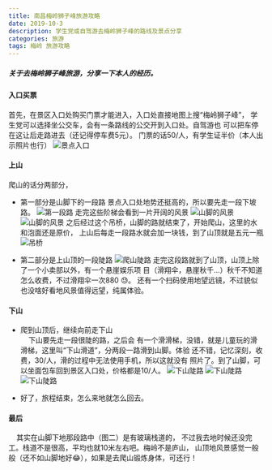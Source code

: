 ```yaml
---
title: 南昌梅岭狮子峰旅游攻略
date: 2019-10-3
description: 学生党或自驾游去梅岭狮子峰的路线及景点分享
categories: 旅游
tags: 梅岭 旅游攻略
---
```


##### 关于去梅岭狮子峰旅游，分享一下本人的经历。
#### 入口买票
   首先，在景区入口处购买门票才能进入，入口处直接地图上搜“梅岭狮子峰”，
学生党可以选择坐公交车，会有一条路线的公交开到入口处。自驾游也
可以把车停在这让后走路进去（还记得停车费5元）。
门票的话50/人，有学生证半价（本人出示照片也行）
![景点入口](https://raw.githubusercontent.com/ieien/ieien.github.io/master/_posts/image/rukou.jpg "景点入口")

#### 上山
爬山的话分两部分，
* 第一部分是山脚下的一段路
   景点入口处地势还挺高的，所以要先走一段下坡路。
![第一段路](https://raw.githubusercontent.com/ieien/ieien.github.io/master/_posts/image/shanjiao1.jpg "第一段路")
   走完这些阶梯会看到一片开阔的风景
![山脚的风景](https://raw.githubusercontent.com/ieien/ieien.github.io/master/_posts/image/shanjiao2.jpg "山脚的风景")
![山脚的风景](https://raw.githubusercontent.com/ieien/ieien.github.io/master/_posts/image/shanjiao3.jpg "山脚的风景")
   之后经过这个吊桥，山脚的路就结束了，开始爬山，这里的水和泡面还是原价，
上山后每走一段路水就会加一块钱，到了山顶就是五元一瓶
![吊桥](https://raw.githubusercontent.com/ieien/ieien.github.io/master/_posts/image/shanjiao4.jpg "吊桥")

* 第二部分是上山顶的一段陡路
![爬山陡路](https://raw.githubusercontent.com/ieien/ieien.github.io/master/_posts/image/shangshan1.jpg "爬山陡路") 
   走完这段路就到了山顶，山顶上除了一个小卖部以外，有一个悬崖娱乐项
目（滑翔伞，悬崖秋千...）秋千不知道怎么收费，不过滑翔伞一次880 😓。
还有一个扫码使用地望远镜，不过貌似也没啥好看地风景值得远望，纯属体验。


#### 下山

* 爬到山顶后，继续向前走下山<br>
&nbsp;&nbsp;&nbsp;&nbsp;下山要先走一段很陡的路，之后会
有一个滑滑梯，没错，就是儿童玩的滑滑梯，这里叫“下山滑道”，分两段一路滑到山脚。体验
还不错，记忆深刻，收费，30/人，滑的过程中无法使用手机，所以这就没有
照片了。到了山脚，可以坐面包车回到景区入口处，价格都是10/人。
![下山陡路](https://raw.githubusercontent.com/ieien/ieien.github.io/master/_posts/image/xiashan1.jpg "下山陡路")
![下山陡路](https://raw.githubusercontent.com/ieien/ieien.github.io/master/_posts/image/xiashan2.jpg "下山陡路")
![下山陡路](https://raw.githubusercontent.com/ieien/ieien.github.io/master/_posts/image/xiashan3.jpg "下山陡路")

* 好了，旅程结束，怎么来地就怎么回去。

#### 最后

&nbsp;&nbsp;&nbsp;&nbsp;其实在山脚下地那段路中（图二）是有玻璃栈道的，
不过我去地时候还没完工。栈道不是很高，平均也就10米左右吧。梅岭不是庐山，
山顶地风景感觉一般般（还不如山脚地好😂），如果是去爬山锻炼身体，可还行！



